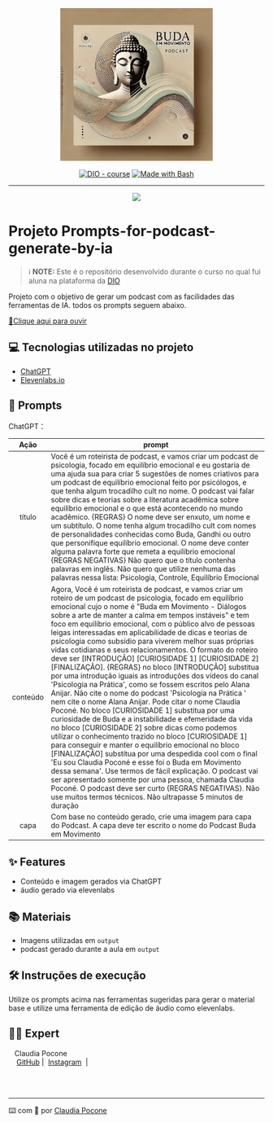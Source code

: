 <p align="center">
<img 
    src="output/file-LaGsvwH3PNqB8xWgMesbtR.jpg"
    width="300"
/>
</p>

<p align="center">
<a href="https://dio.me/"><img src="https://img.shields.io/badge/DIO-Course-28DA77?logo=youtube" alt="DIO - course"></a>
<a href="https://www.gnu.org/software/bash/" title="Go to Bash homepage"><img src="https://img.shields.io/badge/Prompt-Project-blue?logo=gnu-bash&amp;logoColor=white" alt="Made with Bash"></a></p>

-------


<p align="center">
<img 
    src="./assets/cover.png"
    width="400"  
/>
</p>

# Projeto Prompts-for-podcast-generate-by-ia


 > ℹ️ **NOTE:** Este é o repositório desenvolvido durante o curso no qual fui aluna na plataforma da [DIO](https://dio.me)

Projeto com o objetivo de gerar um podcast com as facilidades das ferramentas de IA. todos os prompts seguem abaixo.

<a href="https://github.com/ClaudiaPocone/prompts-for-podcast-generate-by-ia/blob/main/output/2024_12_25_20_13_59.mp3" title="Ouça Podcast now"> 📕Clique aqui para ouvir</a>

## 💻 Tecnologias utilizadas no projeto

- [ChatGPT](https://chat.openai.com/) 
- [Elevenlabs.io]( https://elevenlabs.io/app/home)

## 🧠 Prompts


ChatGPT：

|   Ação   | prompt |
| :------: | ------------------------------------------------------------------------------------------------------------------------------------------------------------------------------------------------------------------------------------------------------------------------------------------------------------------------------------------------------------------------------------------------------------------------------------------------------------------------------------------------------------------------------------------------------------------ |
|  título  | Você é um roteirista de podcast, e vamos criar um podcast de psicologia, focado em equilíbrio emocional e eu gostaria de uma ajuda sua para criar 5 sugestões de nomes criativos para um podcast de equilíbrio emocional feito por psicólogos, e que tenha algum trocadilho cult no nome. O podcast vai falar sobre dicas e teorias sobre a literatura acadêmica sobre equilíbrio emocional e o que está acontecendo no mundo acadêmico. {REGRAS} O nome deve ser enxuto, um nome e um subtítulo. O nome tenha algum trocadilho cult com nomes de personalidades conhecidas como Buda, Gandhi ou outro que personifique equilíbrio emocional. O nome deve conter alguma palavra forte que remeta a equilíbrio emocional {REGRAS NEGATIVAS} Não quero que o título contenha palavras em inglês. Não quero que utilize nenhuma das palavras nessa lista: Psicologia, Controle, Equilíbrio Emocional |
| conteúdo | Agora, Você é um roteirista de podcast, e vamos criar um roteiro de um podcast de psicologia, focado em equilíbrio emocional cujo o nome é "Buda em Movimento - Diálogos sobre a arte de manter a calma em tempos instáveis" e tem foco em equilíbrio emocional, com o público alvo de pessoas leigas interessadas em aplicabilidade de dicas e teorias de psicologia como subsídio para viverem melhor suas próprias vidas cotidianas e seus relacionamentos. O formato do roteiro deve ser [INTRODUÇÃO] [CURIOSIDADE 1] [CURIOSIDADE 2] [FINALIZAÇÃO]. {REGRAS} no bloco [INTRODUÇÃO] substitua por uma introdução iguais as introduções dos vídeos do canal 'Psicologia na Prática', como se fossem escritos pelo Alana Anijar. Não cite o nome do podcast 'Psicologia na Prática ' nem cite o nome Alana Anijar. Pode citar o nome Claudia Poconé. No bloco [CURIOSIDADE 1] substitua por uma curiosidade de Buda e a instabilidade e efemeridade da vida no bloco [CURIOSIDADE 2] sobre dicas como podemos utilizar o conhecimento trazido no bloco [CURIOSIDADE 1] para conseguir e manter o equilíbrio emocional no bloco [FINALIZAÇÃO] substitua por uma despedida cool com o final 'Eu sou Claudia Poconé e esse foi o Buda em Movimento dessa semana'. Use termos de fácil explicação. O podcast vai ser apresentado somente por uma pessoa, chamada Claudia Poconé. O podcast deve ser curto {REGRAS NEGATIVAS}. Não use muitos termos técnicos. Não ultrapasse 5 minutos de duração |
| capa | Com base no conteúdo gerado, crie uma imagem para capa do Podcast. A capa deve ter escrito o nome do Podcast Buda em Movimento |

## ✨ Features

- Conteúdo e imagem gerados via ChatGPT
- áudio gerado via elevenlabs

## 📚 Materiais

- Imagens utilizadas em `output`
- podcast gerado durante a aula em `output`

## 🛠️ Instruções de execução

Utilize os prompts acima nas ferramentas sugeridas para gerar o material base e utilize uma ferramenta de edição de áudio como elevenlabs.

## 👨‍💻 Expert

<p>&nbsp&nbsp&nbspClaudia Pocone<br>
    &nbsp&nbsp&nbsp
    <a href="https://github.com/ClaudiaPocone">
    GitHub</a>&nbsp;|&nbsp;
    <a href="https://www.instagram.com/claudinhapocone.exe/">
    Instagram</a>
&nbsp;|&nbsp;</p>
</p>
<br/><br/>
<p>

---

⌨️ com 💜 por [Claudia Pocone](https://github.com/ClaudiaPocone)
